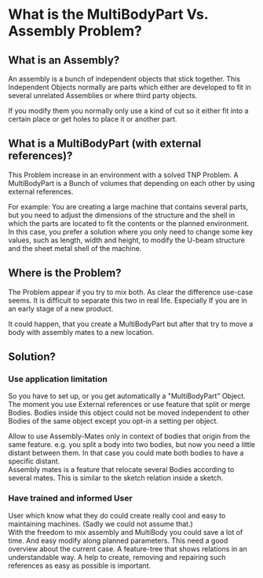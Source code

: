 ﻿# What is the MultiBodyPart Vs. Assembly Problem?  

## What is an Assembly?  

An assembly is a bunch of independent objects that stick together. This Independent Objects normally are parts which either are developed to fit in several unrelated Assemblies or where third party objects.  

If you modify them you normally only use a kind of cut so it either fit into a certain place or get holes to place it or another part.  

## What is a MultiBodyPart (with external references)?  

This Problem increase in an environment with a solved TNP Problem. A MultiBodyPart is a Bunch of volumes that depending on each other by using external references.  

For example: You are creating a large machine that contains several parts, but you need to adjust the dimensions of the structure and the shell in which the parts are located to fit the contents or the planned environment. In this case, you prefer a solution where you only need to change some key values, such as length, width and height, to modify the U-beam structure and the sheet metal shell of the machine.  

## Where is the Problem?  

The Problem appear if you try to mix both. As clear the difference use-case seems. It is difficult to separate this two in real life. Especially If you are in an early stage of a new product.  

It could happen, that you create a MultiBodyPart but after that try to move a body with assembly mates to a new location.  

## Solution?  

### Use application limitation  

So you have to set up, or you get automatically a "MultiBodyPart" Object. The moment you use External references or use feature that split or merge Bodies. Bodies inside this object could not be moved independent to other Bodies of the same object except you opt-in a setting per object.  

Allow to use Assembly-Mates only in context of bodies that origin from the same feature. e.g. you split a body into two bodies, but now you need a little distant between them. In that case you could mate both bodies to have a specific distant.  
Assembly mates is a feature that relocate several Bodies according to several mates. This is similar to the sketch relation inside a sketch.  

### Have trained and informed User  

User which know what they do could create really cool and easy to maintaining machines. (Sadly we could not assume that.)  
With the freedom to mix assembly and MultiBody you could save a lot of time. And easy modify along planned parameters. This need a good overview about the current case. A feature-tree that shows relations in an understandable way. A help to create, removing and repairing such references as easy as possible is important.
